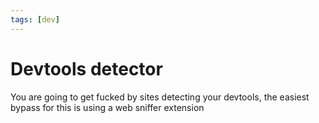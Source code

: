 ```yaml
---
tags: [dev]
---
```

# Devtools detector

You are going to get fucked by sites detecting your devtools, the easiest bypass for this is using a web sniffer extension